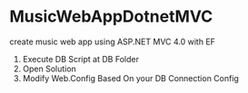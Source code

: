# MusicWebAppDotnetMVC
create music web app using ASP.NET MVC 4.0 with EF
1. Execute DB Script at DB Folder
2. Open Solution
3. Modify Web.Config Based On your DB Connection Config
